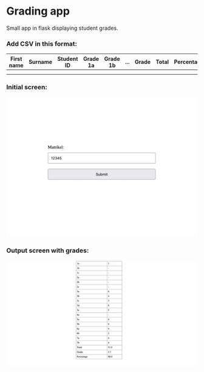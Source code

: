 # Grading app
Small app in flask displaying student grades.

### Add CSV in this format:
| First name | Surname | Student ID | Grade 1a | Grade 1b | ... | Grade | Total | Percentage |
|------------|---------|------------|----------|----------|-----|-------|-------|------------|
|            |         |            |          |          |     |       |       |            |
|            |         |            |          |          |     |       |       |            |

### Initial screen:
![Initial screen](1.jpg)

### Output screen with grades:
![Output screen with grades](2.jpg)
